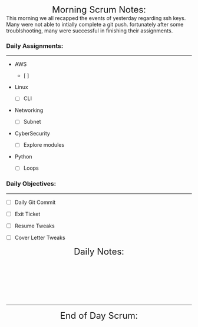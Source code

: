 

   
<font size="+2">
<div align="center">Morning Scrum Notes:</div>
</font>
This morning we all recapped the events of yesterday regarding ssh keys. Many were not able to intially complete a git push. fortunately after some troublshooting, many were successful in finishing their assignments.


### **Daily Assignments:**
 

___

- AWS
    - [ ]  

- Linux
    - [ ] CLI

- Networking
    - [ ] Subnet

- CyberSecurity
    - [ ] Explore modules

- Python
    - [ ] Loops


### **Daily Objectives:**

______

- [ ] Daily Git Commit

- [ ] Exit Ticket

- [ ] Resume Tweaks

- [ ] Cover Letter Tweaks

<font size="+2">
<div align="center">Daily Notes:</div>
</font>

</br></br></br></br></br></br>
____

<font size="+2">
<div align="center">End of Day Scrum:</div>
</font>


